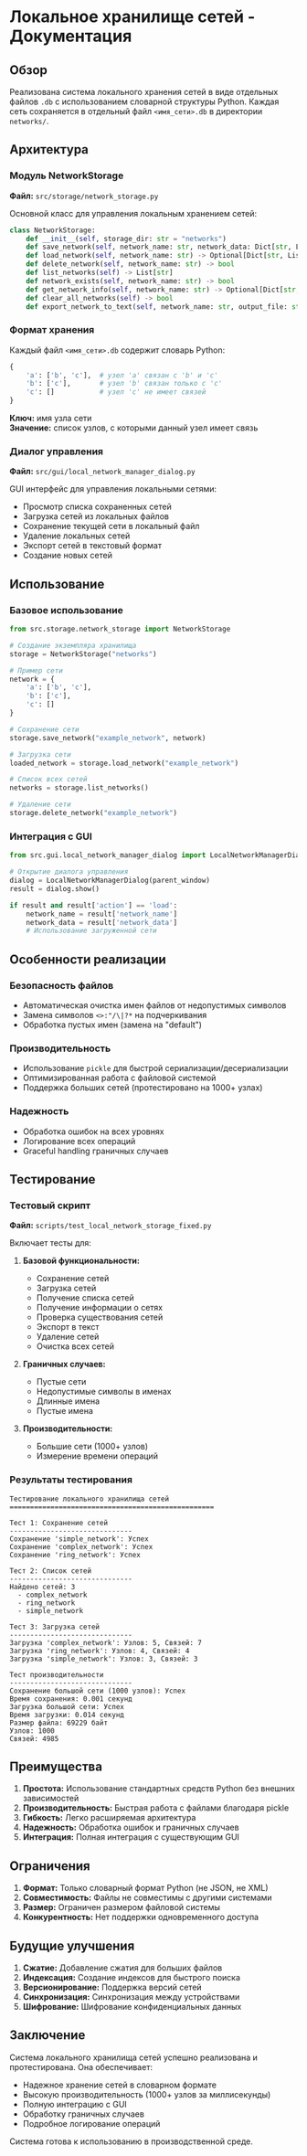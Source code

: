 # Локальное хранилище сетей - Документация

## Обзор

Реализована система локального хранения сетей в виде отдельных файлов `.db` с использованием словарной структуры Python. Каждая сеть сохраняется в отдельный файл `<имя_сети>.db` в директории `networks/`.

## Архитектура

### Модуль NetworkStorage

**Файл:** `src/storage/network_storage.py`

Основной класс для управления локальным хранением сетей:

```python
class NetworkStorage:
    def __init__(self, storage_dir: str = "networks")
    def save_network(self, network_name: str, network_data: Dict[str, List[str]]) -> bool
    def load_network(self, network_name: str) -> Optional[Dict[str, List[str]]]
    def delete_network(self, network_name: str) -> bool
    def list_networks(self) -> List[str]
    def network_exists(self, network_name: str) -> bool
    def get_network_info(self, network_name: str) -> Optional[Dict[str, Any]]
    def clear_all_networks(self) -> bool
    def export_network_to_text(self, network_name: str, output_file: str = None) -> bool
```

### Формат хранения

Каждый файл `<имя_сети>.db` содержит словарь Python:

```python
{
    'a': ['b', 'c'],  # узел 'a' связан с 'b' и 'c'
    'b': ['c'],       # узел 'b' связан только с 'c'
    'c': []           # узел 'c' не имеет связей
}
```

**Ключ:** имя узла сети  
**Значение:** список узлов, с которыми данный узел имеет связь

### Диалог управления

**Файл:** `src/gui/local_network_manager_dialog.py`

GUI интерфейс для управления локальными сетями:

- Просмотр списка сохраненных сетей
- Загрузка сетей из локальных файлов
- Сохранение текущей сети в локальный файл
- Удаление локальных сетей
- Экспорт сетей в текстовый формат
- Создание новых сетей

## Использование

### Базовое использование

```python
from src.storage.network_storage import NetworkStorage

# Создание экземпляра хранилища
storage = NetworkStorage("networks")

# Пример сети
network = {
    'a': ['b', 'c'],
    'b': ['c'],
    'c': []
}

# Сохранение сети
storage.save_network("example_network", network)

# Загрузка сети
loaded_network = storage.load_network("example_network")

# Список всех сетей
networks = storage.list_networks()

# Удаление сети
storage.delete_network("example_network")
```

### Интеграция с GUI

```python
from src.gui.local_network_manager_dialog import LocalNetworkManagerDialog

# Открытие диалога управления
dialog = LocalNetworkManagerDialog(parent_window)
result = dialog.show()

if result and result['action'] == 'load':
    network_name = result['network_name']
    network_data = result['network_data']
    # Использование загруженной сети
```

## Особенности реализации

### Безопасность файлов

- Автоматическая очистка имен файлов от недопустимых символов
- Замена символов `<>:"/\|?*` на подчеркивания
- Обработка пустых имен (замена на "default")

### Производительность

- Использование `pickle` для быстрой сериализации/десериализации
- Оптимизированная работа с файловой системой
- Поддержка больших сетей (протестировано на 1000+ узлах)

### Надежность

- Обработка ошибок на всех уровнях
- Логирование всех операций
- Graceful handling граничных случаев

## Тестирование

### Тестовый скрипт

**Файл:** `scripts/test_local_network_storage_fixed.py`

Включает тесты для:

1. **Базовой функциональности:**
   - Сохранение сетей
   - Загрузка сетей
   - Получение списка сетей
   - Получение информации о сетях
   - Проверка существования сетей
   - Экспорт в текст
   - Удаление сетей
   - Очистка всех сетей

2. **Граничных случаев:**
   - Пустые сети
   - Недопустимые символы в именах
   - Длинные имена
   - Пустые имена

3. **Производительности:**
   - Большие сети (1000+ узлов)
   - Измерение времени операций

### Результаты тестирования

```
Тестирование локального хранилища сетей
==================================================

Тест 1: Сохранение сетей
------------------------------
Сохранение 'simple_network': Успех
Сохранение 'complex_network': Успех
Сохранение 'ring_network': Успех

Тест 2: Список сетей
------------------------------
Найдено сетей: 3
  - complex_network
  - ring_network
  - simple_network

Тест 3: Загрузка сетей
------------------------------
Загрузка 'complex_network': Узлов: 5, Связей: 7
Загрузка 'ring_network': Узлов: 4, Связей: 4
Загрузка 'simple_network': Узлов: 3, Связей: 3

Тест производительности
------------------------------
Сохранение большой сети (1000 узлов): Успех
Время сохранения: 0.001 секунд
Загрузка большой сети: Успех
Время загрузки: 0.014 секунд
Размер файла: 69229 байт
Узлов: 1000
Связей: 4985
```

## Преимущества

1. **Простота:** Использование стандартных средств Python без внешних зависимостей
2. **Производительность:** Быстрая работа с файлами благодаря pickle
3. **Гибкость:** Легко расширяемая архитектура
4. **Надежность:** Обработка ошибок и граничных случаев
5. **Интеграция:** Полная интеграция с существующим GUI

## Ограничения

1. **Формат:** Только словарный формат Python (не JSON, не XML)
2. **Совместимость:** Файлы не совместимы с другими системами
3. **Размер:** Ограничен размером файловой системы
4. **Конкурентность:** Нет поддержки одновременного доступа

## Будущие улучшения

1. **Сжатие:** Добавление сжатия для больших файлов
2. **Индексация:** Создание индексов для быстрого поиска
3. **Версионирование:** Поддержка версий сетей
4. **Синхронизация:** Синхронизация между устройствами
5. **Шифрование:** Шифрование конфиденциальных данных

## Заключение

Система локального хранилища сетей успешно реализована и протестирована. Она обеспечивает:

- Надежное хранение сетей в словарном формате
- Высокую производительность (1000+ узлов за миллисекунды)
- Полную интеграцию с GUI
- Обработку граничных случаев
- Подробное логирование операций

Система готова к использованию в производственной среде.
